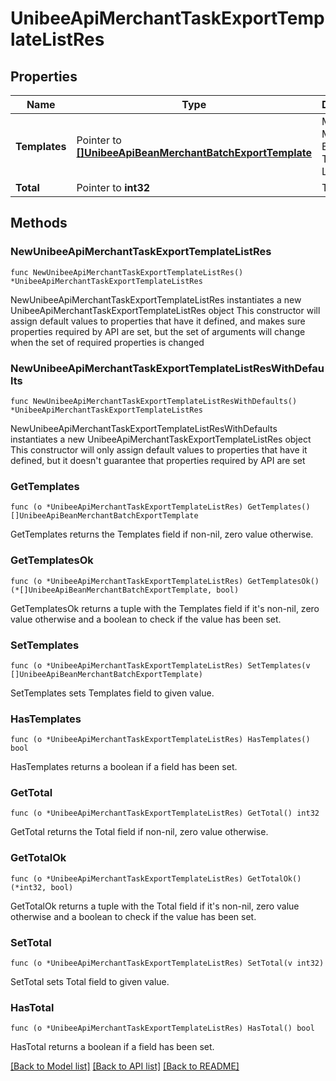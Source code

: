 # UnibeeApiMerchantTaskExportTemplateListRes

## Properties

Name | Type | Description | Notes
------------ | ------------- | ------------- | -------------
**Templates** | Pointer to [**[]UnibeeApiBeanMerchantBatchExportTemplate**](UnibeeApiBeanMerchantBatchExportTemplate.md) | Merchant Member Export Template List | [optional] 
**Total** | Pointer to **int32** | Total | [optional] 

## Methods

### NewUnibeeApiMerchantTaskExportTemplateListRes

`func NewUnibeeApiMerchantTaskExportTemplateListRes() *UnibeeApiMerchantTaskExportTemplateListRes`

NewUnibeeApiMerchantTaskExportTemplateListRes instantiates a new UnibeeApiMerchantTaskExportTemplateListRes object
This constructor will assign default values to properties that have it defined,
and makes sure properties required by API are set, but the set of arguments
will change when the set of required properties is changed

### NewUnibeeApiMerchantTaskExportTemplateListResWithDefaults

`func NewUnibeeApiMerchantTaskExportTemplateListResWithDefaults() *UnibeeApiMerchantTaskExportTemplateListRes`

NewUnibeeApiMerchantTaskExportTemplateListResWithDefaults instantiates a new UnibeeApiMerchantTaskExportTemplateListRes object
This constructor will only assign default values to properties that have it defined,
but it doesn't guarantee that properties required by API are set

### GetTemplates

`func (o *UnibeeApiMerchantTaskExportTemplateListRes) GetTemplates() []UnibeeApiBeanMerchantBatchExportTemplate`

GetTemplates returns the Templates field if non-nil, zero value otherwise.

### GetTemplatesOk

`func (o *UnibeeApiMerchantTaskExportTemplateListRes) GetTemplatesOk() (*[]UnibeeApiBeanMerchantBatchExportTemplate, bool)`

GetTemplatesOk returns a tuple with the Templates field if it's non-nil, zero value otherwise
and a boolean to check if the value has been set.

### SetTemplates

`func (o *UnibeeApiMerchantTaskExportTemplateListRes) SetTemplates(v []UnibeeApiBeanMerchantBatchExportTemplate)`

SetTemplates sets Templates field to given value.

### HasTemplates

`func (o *UnibeeApiMerchantTaskExportTemplateListRes) HasTemplates() bool`

HasTemplates returns a boolean if a field has been set.

### GetTotal

`func (o *UnibeeApiMerchantTaskExportTemplateListRes) GetTotal() int32`

GetTotal returns the Total field if non-nil, zero value otherwise.

### GetTotalOk

`func (o *UnibeeApiMerchantTaskExportTemplateListRes) GetTotalOk() (*int32, bool)`

GetTotalOk returns a tuple with the Total field if it's non-nil, zero value otherwise
and a boolean to check if the value has been set.

### SetTotal

`func (o *UnibeeApiMerchantTaskExportTemplateListRes) SetTotal(v int32)`

SetTotal sets Total field to given value.

### HasTotal

`func (o *UnibeeApiMerchantTaskExportTemplateListRes) HasTotal() bool`

HasTotal returns a boolean if a field has been set.


[[Back to Model list]](../README.md#documentation-for-models) [[Back to API list]](../README.md#documentation-for-api-endpoints) [[Back to README]](../README.md)


